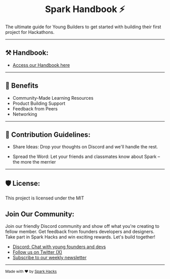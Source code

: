 <h1 align="center" id="title">Spark Handbook ⚡</h1>

<p id="description">The ultimate guide for Young Builders to get started with building their first project for Hackathons.</p>
<hr>

<h2>⚒️ Handbook:</h2>

- [Access our Handbook here](sparkhandbook.vercel.app)
<hr>

<h2>🤝 Benefits</h2>

*   Community-Made Learning Resources
*   Product Building Support
*   Feedback from Peers
*   Networking
<hr>

<h2>🍰 Contribution Guidelines:</h2>

- Share Ideas: Drop your thoughts on Discord and we'll handle the rest.

- Spread the Word: Let your friends and classmates know about Spark – the more the merrier
<hr>

<h2>🛡️ License:</h2>

This project is licensed under the MIT

<h2>Join Our Community:</h2>

Join our friendly Discord community and show off what you're creating to fellow member. Get feedback from founders developers and designers. Take part in Spark Hacks and win exciting rewards. Let's build together!

- [Discord: Chat with young founders and devs](https://discord.com/invite/eaZQuctYKX)
- [Follow us on Twitter (X)](https://twitter.com/_sparkhacks)
- [Subscribe to our weekly newsletter](https://sparkcommmunity.substack.com)

----

<sub>Made with ❤️ by [Spark Hacks](https://sparkhack.org)</sub>
